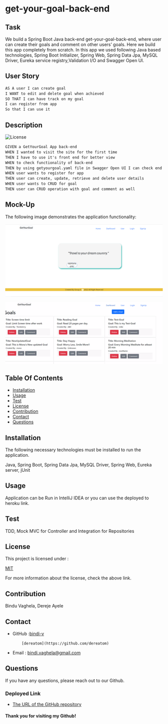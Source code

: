 # get-your-goal-back-end

## Task

We build a Spring Boot Java back-end get-your-goal-back-end, where user can create their goals and comment on other users’ goals. Here we build this app 
completely from scratch. In this app we used following 
Java based technologies, Spring Boot Initializer, Spring Web, Spring Data Jpa, MySQL Driver, Eureka service registry,Validation I/O and Swagger Open UI.

## User Story

```md
AS A user I can create goal
I WANT to edit and delete goal when achieved
SO THAT I can have track on my goal
I can register from app
So that I can use it
```
## Description

![License](https://img.shields.io/badge/License-MIT-yellow)

 ```md
GIVEN a GetYourGoal App back-end
WHEN I wanted to visit the site for the first time
THEN I have to use it's front end for better view
WHEN to check functionality of back-end
THEN by using getyourgoal.yaml file in Swagger Open UI I can check end points
WHEN user wants to register for app 
THEN user can create, update, retrieve and delete user details
WHEN user wants to CRUD for goal
THEN user can CRUD operation with goal and comment as well
```

## Mock-Up

The following image demonstrates the application functionality:

![Java based get-your-goal application homepage](./assets/homepage.png)

![Java based get-your-goal application dashboard](./assets/dashboard.png)

## Table Of Contents

- [Installation](#installation)
- [Usage](#usage)
- [Test](#test)
- [License](#license)
- [Contribution](#contribution)
- [Contact](#contact)
- [Questions](#questions)

## Installation

The following necessary technologies must be installed to run the application.

Java, Spring Boot, Spring Data Jpa, MySQL Driver, Spring Web, Eureka server, jUnit

## Usage

Application can be Run in IntelliJ IDEA or you can use the deployed to heroku link.

## Test

TDD, Mock MVC for Controller and Integration for Repositories

## License

This project is licensed under :

[MIT](https://opensource.org/licenses/MIT)

For more information about the license, check the above link.

## Contribution

Bindu Vaghela, Dereje Ayele

## Contact

* GitHub :[bindi-v](https://github.com/bindi-v)
          
          [dereatom](https://github.com/dereatom)

* Email : bindi.vaghela@gmail.com 


## Questions

If you have any questions, please reach out to our Github.

### Deployed Link

* [The URL of the GitHub repository](https://github.com/bindi-v/tech-news-java-api)

#### Thank you for visiting my Github!
